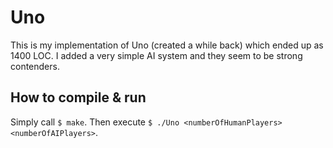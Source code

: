 # Uno
This is my implementation of Uno (created a while back) which ended up as 1400 LOC.
I added a very simple AI system and they seem to be strong contenders. 

## How to compile & run
Simply call ```$ make```. Then execute ```$ ./Uno <numberOfHumanPlayers> <numberOfAIPlayers>```.
